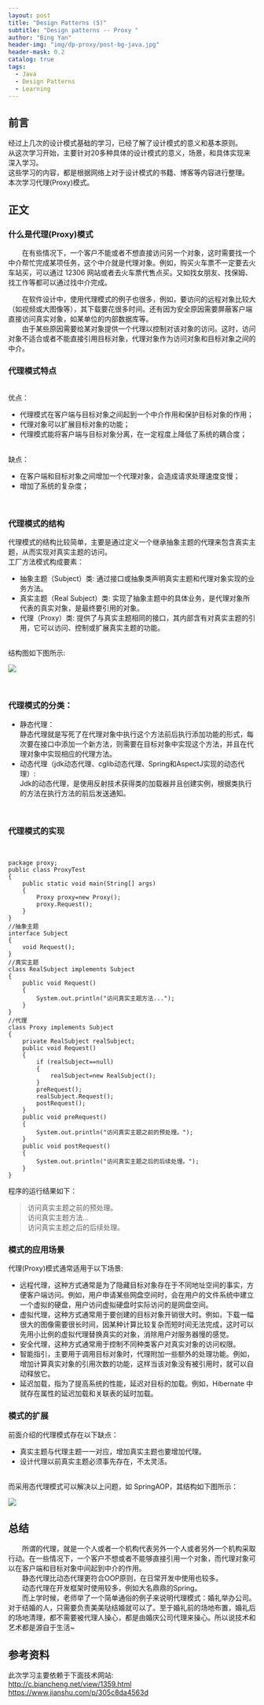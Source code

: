```yaml
---
layout: post
title: "Design Patterns (5)"
subtitle: "Design patterns -- Proxy "
author: "Bing Yan"
header-img: "img/dp-proxy/post-bg-java.jpg"
header-mask: 0.2
catalog: true
tags:
  - Java
  - Design Patterns
  - Learning
---
```

## 前言

经过上几次的设计模式基础的学习，已经了解了设计模式的意义和基本原则。<br/>
从这次学习开始，主要针对20多种具体的设计模式的意义，场景，和具体实现来深入学习。<br/>
这些学习的内容，都是根据网络上对于设计模式的书籍、博客等内容进行整理。<br/>
本次学习代理(Proxy)模式。

## 正文
### 什么是代理(Proxy)模式

&ensp;&ensp;&ensp;&ensp;在有些情况下，一个客户不能或者不想直接访问另一个对象，这时需要找一个中介帮忙完成某项任务，这个中介就是代理对象。例如，购买火车票不一定要去火车站买，可以通过 12306 网站或者去火车票代售点买。又如找女朋友、找保姆、找工作等都可以通过找中介完成。<br/>

&ensp;&ensp;&ensp;&ensp;在软件设计中，使用代理模式的例子也很多，例如，要访问的远程对象比较大（如视频或大图像等），其下载要花很多时间。还有因为安全原因需要屏蔽客户端直接访问真实对象，如某单位的内部数据库等。<br/>
&ensp;&ensp;&ensp;&ensp;由于某些原因需要给某对象提供一个代理以控制对该对象的访问。这时，访问对象不适合或者不能直接引用目标对象，代理对象作为访问对象和目标对象之间的中介。<br/>

### 代理模式特点
<br/>
优点： <br/>

*   代理模式在客户端与目标对象之间起到一个中介作用和保护目标对象的作用；
*   代理对象可以扩展目标对象的功能；
*   代理模式能将客户端与目标对象分离，在一定程度上降低了系统的耦合度；
<br/>
缺点： <br/>

*   在客户端和目标对象之间增加一个代理对象，会造成请求处理速度变慢；
*   增加了系统的复杂度；
<br/>

### 代理模式的结构

代理模式的结构比较简单，主要是通过定义一个继承抽象主题的代理来包含真实主题，从而实现对真实主题的访问。
<br/>
工厂方法模式构成要素：<br/>

*   抽象主题（Subject）类: 通过接口或抽象类声明真实主题和代理对象实现的业务方法。
*   真实主题（Real Subject）类: 实现了抽象主题中的具体业务，是代理对象所代表的真实对象，是最终要引用的对象。
*   代理（Proxy）类: 提供了与真实主题相同的接口，其内部含有对真实主题的引用，它可以访问、控制或扩展真实主题的功能。

<br/>
结构图如下图所示: <br/>

![](/img/dp-proxy/proxy-1.png)

<br/>

### 代理模式的分类：

*   静态代理：<br/>
静态代理就是写死了在代理对象中执行这个方法前后执行添加功能的形式，每次要在接口中添加一个新方法，则需要在目标对象中实现这个方法，并且在代理对象中实现相应的代理方法。<br/>
*   动态代理（jdk动态代理、cglib动态代理、Spring和AspectJ实现的动态代理）: <br/>
Jdk的动态代理，是使用反射技术获得类的加载器并且创建实例，根据类执行的方法在执行方法的前后发送通知。
<br/>

### 代理模式的实现
<br/>

```
package proxy;
public class ProxyTest
{
    public static void main(String[] args)
    {
        Proxy proxy=new Proxy();
        proxy.Request();
    }
}
//抽象主题
interface Subject
{
    void Request();
}
//真实主题
class RealSubject implements Subject
{
    public void Request()
    {
        System.out.println("访问真实主题方法...");
    }
}
//代理
class Proxy implements Subject
{
    private RealSubject realSubject;
    public void Request()
    {
        if (realSubject==null)
        {
            realSubject=new RealSubject();
        }
        preRequest();
        realSubject.Request();
        postRequest();
    }
    public void preRequest()
    {
        System.out.println("访问真实主题之前的预处理。");
    }
    public void postRequest()
    {
        System.out.println("访问真实主题之后的后续处理。");
    }
}
```

程序的运行结果如下：<br/>
>访问真实主题之前的预处理。<br/>
访问真实主题方法...<br/>
访问真实主题之后的后续处理。<br/>

### 模式的应用场景

代理(Proxy)模式通常适用于以下场景:<br/>

*   远程代理，这种方式通常是为了隐藏目标对象存在于不同地址空间的事实，方便客户端访问。例如，用户申请某些网盘空间时，会在用户的文件系统中建立一个虚拟的硬盘，用户访问虚拟硬盘时实际访问的是网盘空间。
*   虚拟代理，这种方式通常用于要创建的目标对象开销很大时。例如，下载一幅很大的图像需要很长时间，因某种计算比较复杂而短时间无法完成，这时可以先用小比例的虚拟代理替换真实的对象，消除用户对服务器慢的感觉。
*   安全代理，这种方式通常用于控制不同种类客户对真实对象的访问权限。
*   智能指引，主要用于调用目标对象时，代理附加一些额外的处理功能。例如，增加计算真实对象的引用次数的功能，这样当该对象没有被引用时，就可以自动释放它。
*   延迟加载，指为了提高系统的性能，延迟对目标的加载。例如，Hibernate 中就存在属性的延迟加载和关联表的延时加载。

### 模式的扩展

前面介绍的代理模式存在以下缺点：<br/>
*   真实主题与代理主题一一对应，增加真实主题也要增加代理。
*   设计代理以前真实主题必须事先存在，不太灵活。

<br/>
而采用态代理模式可以解决以上问题，如 SpringAOP，其结构如下图所示：<br/>

![](/img/dp-proxy/proxy-2.png)
<br/>



## 总结
&ensp;&ensp;&ensp;&ensp;所谓的代理，就是一个人或者一个机构代表另外一个人或者另外一个机构采取行动。在一些情况下，一个客户不想或者不能够直接引用一个对象，而代理对象可以在客户端和目标对象中间起到中介的作用。<br/>
&ensp;&ensp;&ensp;&ensp;静态代理比动态代理更符合OOP原则，在日常开发中使用也较多。<br/>
&ensp;&ensp;&ensp;&ensp;动态代理在开发框架时使用较多，例如大名鼎鼎的Spring。<br/>
&ensp;&ensp;&ensp;&ensp;而上学时候，老师举了一个简单通俗的例子来说明代理模式：婚礼举办公司。对于结婚的人，只需要负责美美哒结婚就可以了。至于婚礼前的场地布置，婚礼后的场地清理，都不需要被代理人操心，都是由婚庆公司代理来操心。所以说技术和艺术都是源自于生活~

## 参考资料
此次学习主要依赖于下面技术网站:<br/> 
http://c.biancheng.net/view/1359.html <br/>
https://www.jianshu.com/p/305c8da4563d <br/>

